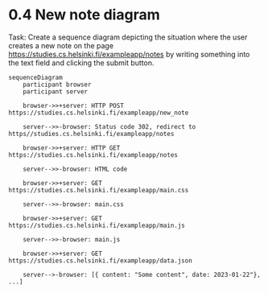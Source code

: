 # 0.4 New note diagram
Task: Create a sequence diagram depicting the situation where the user creates a new note on the page https://studies.cs.helsinki.fi/exampleapp/notes by writing something into the text field and clicking the submit button.

```mermaid
sequenceDiagram
    participant browser
    participant server

    browser->>+server: HTTP POST https://studies.cs.helsinki.fi/exampleapp/new_note
    
    server-->>-browser: Status code 302, redirect to https//studies.cs.helsinki.fi/exampleapp/notes

    browser->>+server: HTTP GET https://studies.cs.helsinki.fi/exampleapp/notes

    server-->>-browser: HTML code

    browser->>+server: GET https://studies.cs.helsinki.fi/exampleapp/main.css

    server-->>-browser: main.css

    browser->>+server: GET https://studies.cs.helsinki.fi/exampleapp/main.js

    server-->>-browser: main.js

    browser->>+server: GET https://studies.cs.helsinki.fi/exampleapp/data.json

    server-->-browser: [{ content: "Some content", date: 2023-01-22"}, ...]
```




    
